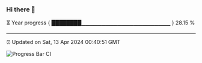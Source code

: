 ### Hi there 👋

⏳ Year progress { ████████▁▁▁▁▁▁▁▁▁▁▁▁▁▁▁▁▁▁▁▁▁▁ } 28.15 %

---

⏰ Updated on Sat, 13 Apr 2024 00:40:51 GMT

![Progress Bar CI](https://github.com/liununu/liununu/workflows/Progress%20Bar%20CI/badge.svg)
